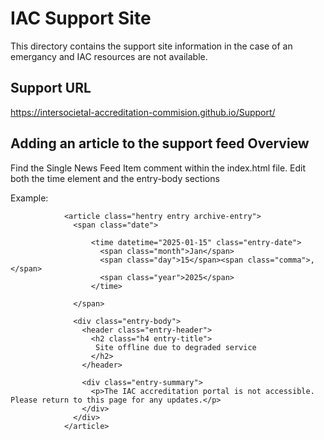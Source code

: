 # IAC Support Site 

This directory contains the support site information in the case of an emergancy and IAC resources are not available.

## Support URL
https://intersocietal-accreditation-commision.github.io/Support/

## Adding an article to the support feed Overview

Find the Single News Feed Item comment within the index.html file. Edit both the time element and the entry-body sections

Example: 
<!-- Single News Feed Item-->
                <article class="hentry entry archive-entry">
                  <span class="date">
                           
                      <time datetime="2025-01-15" class="entry-date">
                        <span class="month">Jan</span>
                        <span class="day">15</span><span class="comma">,</span>
                        <span class="year">2025</span>
                      </time>
               
                  </span>

                  <div class="entry-body">
                    <header class="entry-header">
                      <h2 class="h4 entry-title">
                       Site offline due to degraded service
                      </h2>
                    </header>

                    <div class="entry-summary">
                      <p>The IAC accreditation portal is not accessible. Please return to this page for any updates.</p>
                    </div>
                  </div>
                </article>
<!-- End Single News Feed Item-->





